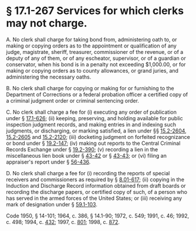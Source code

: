 # § 17.1-267 Services for which clerks may not charge.

<p>A. No clerk shall charge for taking bond from, administering oath to, or making or copying orders as to the appointment or qualification of any judge, magistrate, sheriff, treasurer, commissioner of the revenue, or of a deputy of any of them, or of any escheator, supervisor, or of a guardian or conservator, when his bond is in a penalty not exceeding $1,000.00, or for making or copying orders as to county allowances, or grand juries, and administering the necessary oaths.</p><p>B. No clerk shall charge for copying or making for or furnishing to the Department of Corrections or a federal probation officer a certified copy of a criminal judgment order or criminal sentencing order.</p><p>C. No clerk shall charge a fee for (i) executing any order of publication under § <a href='http://law.lis.virginia.gov/vacode/17.1-626/'>17.1-626</a>; (ii) keeping, preserving, and holding available for public inspection judgment records, and making entries in and indexing such judgments, or discharging, or marking satisfied, a lien under §§ <a href='http://law.lis.virginia.gov/vacode/15.2-2604/'>15.2-2604</a>, <a href='http://law.lis.virginia.gov/vacode/15.2-2605/'>15.2-2605</a> and <a href='http://law.lis.virginia.gov/vacode/15.2-2120/'>15.2-2120</a>; (iii) docketing judgment on forfeited recognizance or bond under § <a href='http://law.lis.virginia.gov/vacode/19.2-147/'>19.2-147</a>; (iv) making out reports to the Central Criminal Records Exchange under § <a href='http://law.lis.virginia.gov/vacode/19.2-390/'>19.2-390</a>; (v) recording a lien in the miscellaneous lien book under § <a href='http://law.lis.virginia.gov/vacode/43-42/'>43-42</a> or § <a href='http://law.lis.virginia.gov/vacode/43-43/'>43-43</a>; or (vi) filing an appraiser's report under § <a href='http://law.lis.virginia.gov/vacode/56-436/'>56-436</a>.</p><p>D. No clerk shall charge a fee for (i) recording the reports of special receivers and commissioners as required by § <a href='http://law.lis.virginia.gov/vacode/8.01-617/'>8.01-617</a>; (ii) copying in the Induction and Discharge Record information obtained from draft boards or recording the discharge papers, or certified copy of such, of a person who has served in the armed forces of the United States; or (iii) receiving any mark of designation under § <a href='http://law.lis.virginia.gov/vacode/59.1-103/'>59.1-103</a>.</p><p>Code 1950, § 14-101; 1964, c. 386, § 14.1-90; 1972, c. 549; 1991, c. 46; 1992, c. 498; 1994, c. <a href='http://lis.virginia.gov/cgi-bin/legp604.exe?941+ful+CHAP0432'>432</a>; 1997, c. <a href='http://lis.virginia.gov/cgi-bin/legp604.exe?971+ful+CHAP0801'>801</a>; 1998, c. <a href='http://lis.virginia.gov/cgi-bin/legp604.exe?981+ful+CHAP0872'>872</a>.</p>